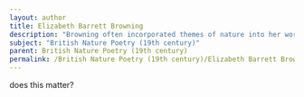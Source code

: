 ```yaml
---
layout: author
title: Elizabeth Barrett Browning
description: "Browning often incorporated themes of nature into her work, as seen in 'Sonnets from the Portuguese', where the natural world forms a backdrop to intimate emotional experiences."
subject: "British Nature Poetry (19th century)"
parent: British Nature Poetry (19th century)
permalink: /British Nature Poetry (19th century)/Elizabeth Barrett Browning/
---
```


does this matter?
